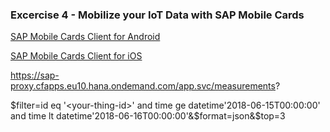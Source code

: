 
### Excercise 4 - Mobilize your IoT Data with SAP Mobile Cards





[SAP Mobile Cards Client for Android](https://play.google.com/store/apps/details?id=com.sap.content2go)


[SAP Mobile Cards Client for iOS](https://itunes.apple.com/us/app/sap-content-to-go/id1168110623?mt=8)

https://sap-proxy.cfapps.eu10.hana.ondemand.com/app.svc/measurements?

$filter=id eq '<your-thing-id>' and time ge datetime'2018-06-15T00:00:00' and time lt datetime'2018-06-16T00:00:00'&$format=json&$top=3
